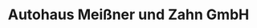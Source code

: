---
title: "Autohaus Meißner und Zahn GmbH"
url: /delitzsch/autohaus-meissner-und-zahn-gmbh/
shop: Autohaus
---